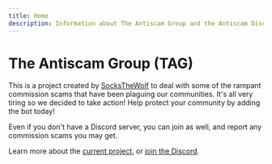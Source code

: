 ```yaml
---
title: Home
description: Information about The Antiscam Group and the Antiscam Discord bot
---
```


# The Antiscam Group (TAG)

This is a project created by [SocksTheWolf](https://wolf.stream) to deal with some of the rampant commission scams that have been plaguing our communities. It's all very tiring so we decided to take action! Help protect your community by adding the bot today!

Even if you don't have a Discord server, you can join as well, and report any commission scams you may get.

Learn more about the [current project](/bot), or [join the Discord](/discord).
